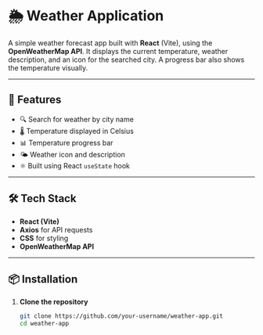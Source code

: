 # 🌦 Weather Application

A simple weather forecast app built with **React** (Vite), using the **OpenWeatherMap API**. It displays the current temperature, weather description, and an icon for the searched city. A progress bar also shows the temperature visually.

---

## 🚀 Features

- 🔍 Search for weather by city name
- 🌡 Temperature displayed in Celsius
- 📊 Temperature progress bar
- 🌤 Weather icon and description
- ⚛️ Built using React `useState` hook

---

## 🛠 Tech Stack

- **React (Vite)**
- **Axios** for API requests
- **CSS** for styling
- **OpenWeatherMap API**

---

## 📦 Installation

1. **Clone the repository**
   ```bash
   git clone https://github.com/your-username/weather-app.git
   cd weather-app
